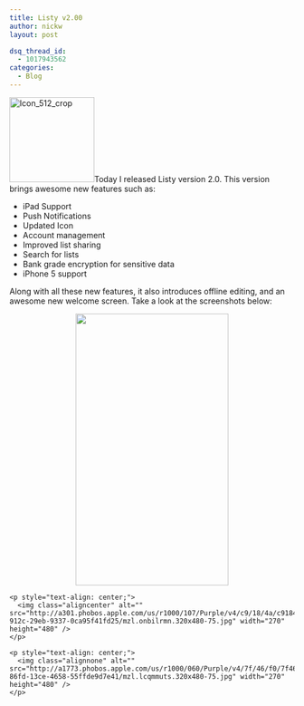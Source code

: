 ```yaml
---
title: Listy v2.00
author: nickw
layout: post

dsq_thread_id:
  - 1017943562
categories:
  - Blog
---
```

[<img class="alignright size-thumbnail wp-image-999" alt="Icon_512_crop" src="http://cdn.nickwhyte.com/static/2013/01/Icon_512_crop-150x150.png" width="150" height="150" />][1]Today I released Listy version 2.0. This version brings awesome new features such as:

  * <span style="line-height: 13px;">iPad Support</span>
  * <span style="line-height: 13px;">Push Notifications</span>
  * <span style="line-height: 13px;">Updated Icon</span>
  * <span style="line-height: 13px;">Account management</span>
  * <span style="line-height: 13px;">Improved list sharing</span>
  * <span style="line-height: 13px;">Search for lists</span>
  * <span style="line-height: 13px;">Bank grade encryption for sensitive data</span>
  * <span style="line-height: 13px;">iPhone 5 support</span>

Along with all these new features, it also introduces offline editing, and an awesome new welcome screen. Take a look at the screenshots below:

<!--more-->

<p style="text-align: center;">
  <p style="text-align: center;">
    <p style="text-align: center;">
      <a href="http://a949.phobos.apple.com/us/r1000/087/Purple/v4/c7/8a/46/c78a46f1-14d4-818f-730f-353429f886db/mzl.pbtcngjn.320x480-75.jpg"><img class="aligncenter" alt="" src="http://a949.phobos.apple.com/us/r1000/087/Purple/v4/c7/8a/46/c78a46f1-14d4-818f-730f-353429f886db/mzl.pbtcngjn.320x480-75.jpg" width="270" height="480" /></a>
    </p>
    
    <p style="text-align: center;">
      <img class="aligncenter" alt="" src="http://a301.phobos.apple.com/us/r1000/107/Purple/v4/c9/18/4a/c9184aee-912c-29eb-9337-0ca95f41fd25/mzl.onbilrmn.320x480-75.jpg" width="270" height="480" />
    </p>
    
    <p style="text-align: center;">
      <img class="alignnone" alt="" src="http://a1773.phobos.apple.com/us/r1000/060/Purple/v4/7f/46/f0/7f46f0bd-86fd-13ce-4658-55ffde9d7e41/mzl.lcqmmuts.320x480-75.jpg" width="270" height="480" />
    </p>

 [1]: http://cdn.nickwhyte.com/static/2013/01/Icon_512_crop.png